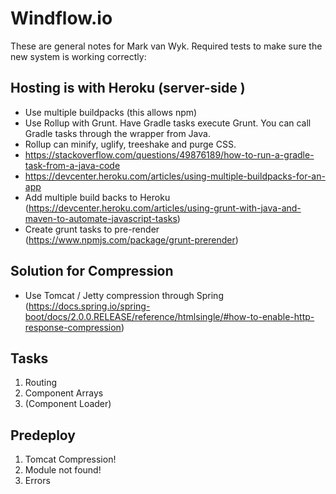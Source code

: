 # Windflow.io
These are general notes for Mark van Wyk. Required tests to make sure the new system is working correctly:

## Hosting is with Heroku (server-side )
* Use multiple buildpacks (this allows npm)
* Use Rollup with Grunt. Have Gradle tasks execute Grunt. You can call Gradle tasks through the wrapper from Java.
* Rollup can minify, uglify, treeshake and purge CSS.
* https://stackoverflow.com/questions/49876189/how-to-run-a-gradle-task-from-a-java-code
* https://devcenter.heroku.com/articles/using-multiple-buildpacks-for-an-app
* Add multiple build backs to Heroku (https://devcenter.heroku.com/articles/using-grunt-with-java-and-maven-to-automate-javascript-tasks)
* Create grunt tasks to pre-render (https://www.npmjs.com/package/grunt-prerender)
 
## Solution for Compression
 - Use Tomcat / Jetty compression through Spring (https://docs.spring.io/spring-boot/docs/2.0.0.RELEASE/reference/htmlsingle/#how-to-enable-http-response-compression)

## Tasks
1. Routing
2. Component Arrays
3. (Component Loader)

   
## Predeploy
   1. Tomcat Compression!
   2. Module not found!
   3. Errors
``````
